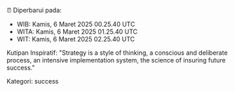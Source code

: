 ⏰ Diperbarui pada:
- WIB: Kamis, 6 Maret 2025 00.25.40 UTC
- WITA: Kamis, 6 Maret 2025 01.25.40 UTC
- WIT: Kamis, 6 Maret 2025 02.25.40 UTC

Kutipan Inspiratif:
"Strategy is a style of thinking, a conscious and deliberate process, an intensive implementation system, the science of insuring future success."


Kategori: success

